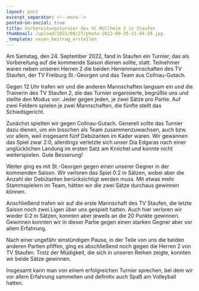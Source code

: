 ```yaml
---
layout: post
excerpt_separator: <!--more-->
posted-on-social: true
title: Vorbereitungsturnier des VC Müllheim 2 in Staufen
thumbnail: /upload/2022/09/27/photo-2022-09-25-21-04-29.jpg
_template: neuen_beitrag_erstellen
---
```


Am Samstag, den 24. September 2022, fand in Staufen ein Turnier, das als Vorbereitung auf die kommende Saison dienen sollte, statt. Teilnehmer waren neben unseren Herren 2 die beiden Herrenmannschaften des TV Staufen, der TV Freiburg St.-Georgen und das Team aus Collnau-Gutach.

Gegen 12 Uhr trafen wir und die anderen Mannschaften langsam ein und die Trainerin des TV Staufen 2, die das Turnier organisierte, begrüßte uns und stellte den Modus vor: Jeder gegen jeden, je zwei Sätze pro Partie. Auf zwei Feldern spielen je zwei Mannschaften, die fünfte stellt das Schiedsgericht.

Zunächst spielten wir gegen Collnau-Gutach. Generell sollte das Turnier dazu dienen, um ein bisschen als Team zusammenzuwachsen, auch bzw. vor allem, weil insgesamt fünf Debütanten im Kader waren. Wir gewannen das Spiel zwar 2:0, allerdings verletzte sich unser Dia Edgaras nach einer unglücklichen Landung im ersten Satz am Knöchel und konnte nicht weiterspielen. Gute Besserung!

Weiter ging es mit St.-Georgen gegen einen unserer Gegner in der kommenden Saison. Wir verloren das Spiel 0:2 in Sätzen, wobei aber die Anzahl der Debütanten berücksichtigt werden muss. Mit etwas mehr Stammspielern im Team, hätten wir die zwei Sätze durchaus gewinnen können.

Anschließend trafen wir auf die erste Mannschaft des TV Staufen, die letzte Saison noch zwei Ligen über uns gespielt hatten. Auch hier verloren wir wieder 0:2 in Sätzen, konnten aber jeweils an die 20 Punkte gewinnen. Gewinnen konnten wir in dieser Partie gegen einen starken Gegner aber vor allem Erfahrung.

Nach einer ungefähr einstündigen Pause, in der Teile von uns die beiden anderen Partien pfiffen, ging es abschließend noch gegen die Herren 2 von TV Staufen. Trotz der Müdigkeit, die sich in unseren Reihen zeigte, konnten wir beide Sätze gewinnen.

Insgesamt kann man von einem erfolgreichen Turnier sprechen, bei dem wir vor allem Erfahrung sammelten und definitiv auch Spaß am Volleyball hatten.
